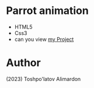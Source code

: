 # Parrot animation
- HTML5
- Css3
- can you view [my Project](https://toshpulatovalimardon.github.io/Parrot/)
# Author 
(2023) Toshpo'latov Alimardon
